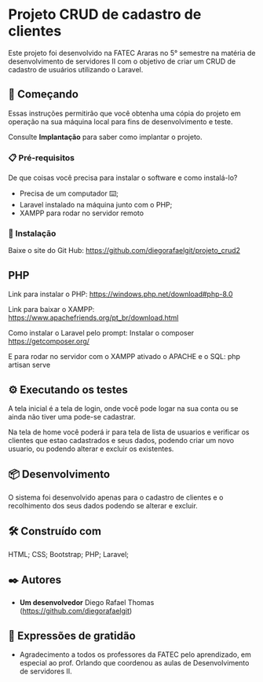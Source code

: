 # Projeto CRUD de cadastro de clientes

Este projeto foi desenvolvido na FATEC Araras no 5° semestre na matéria de desenvolvimento de servidores II
com o objetivo de criar um CRUD de cadastro de usuários utilizando o Laravel.
## 🚀 Começando

Essas instruções permitirão que você obtenha uma cópia do projeto em operação na sua máquina local para fins de desenvolvimento e teste.

Consulte **Implantação** para saber como implantar o projeto.

### 📋 Pré-requisitos

De que coisas você precisa para instalar o software e como instalá-lo?

- Precisa de um computador ⌨️;
- Laravel instalado na máquina junto com o PHP;
- XAMPP para rodar no servidor remoto

### 🔧 Instalação
Baixe o site do Git Hub:
https://github.com/diegorafaelgit/projeto_crud2
## PHP
Link para instalar o PHP:
https://windows.php.net/download#php-8.0

Link para baixar o XAMPP:
https://www.apachefriends.org/pt_br/download.html

Como instalar o Laravel pelo prompt:
Instalar o composer
https://getcomposer.org/

E para rodar no servidor com o XAMPP ativado o APACHE e o SQL:
php artisan serve

## ⚙️ Executando os testes

A tela inicial é a tela de login, onde você pode logar na sua conta ou se ainda não tiver uma pode-se cadastrar.

Na tela de home você poderá ir para tela de lista de usuarios e verificar os clientes que estao cadastrados e seus dados, podendo criar um novo usuario, ou podendo alterar e excluir os existentes.


## 📦 Desenvolvimento

O sistema foi desenvolvido apenas para o cadastro de clientes e o recolhimento dos seus dados podendo se alterar e excluir.

## 🛠️ Construído com

HTML;
CSS;
Bootstrap;
PHP;
Laravel;

## ✒️ Autores

* **Um desenvolvedor** Diego Rafael Thomas (https://github.com/diegorafaelgit)

## 🎁 Expressões de gratidão

* Agradecimento a todos os professores da FATEC pelo aprendizado, em especial ao prof. Orlando que coordenou as aulas de Desenvolvimento de servidores II.
